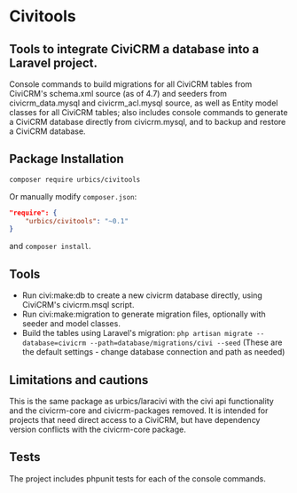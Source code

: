 # Civitools
## Tools to integrate CiviCRM a database into a Laravel project.

Console commands to build migrations for all CiviCRM tables from CiviCRM's schema.xml source (as of 4.7) and seeders from civicrm_data.mysql and civicrm_acl.mysql source, as well as Entity model classes for all CiviCRM tables; also includes console commands to generate a CiviCRM database directly from civicrm.mysql, and to backup and restore a CiviCRM database.

## Package Installation
```sh
composer require urbics/civitools
```
Or manually modify `composer.json`:
``` json
"require": {
    "urbics/civitools": "~0.1"
}
```

and `composer install`.

## Tools

 - Run civi:make:db to create a new civicrm database directly, using CiviCRM's civicrm.msql script.
 - Run civi:make:migration to generate migration files, optionally with seeder and model classes.  
 - Build the tables using Laravel's migration: `php artisan migrate --database=civicrm --path=database/migrations/civi --seed` (These are the default settings - change database connection and path as needed)

## Limitations and cautions
This is the same package as urbics/laracivi with the civi api functionality and the civicrm-core and civicrm-packages removed.  It is intended for projects that need direct access to a CiviCRM, but have dependency version conflicts with the civicrm-core package.

## Tests
The project includes phpunit tests for each of the console commands.

